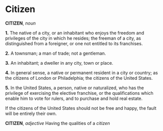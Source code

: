# Citizen

**CITIZEN**, _noun_

**1.** The native of a city, or an inhabitant who enjoys the freedom and privileges of the city in which he resides; the freeman of a city, as distinguished from a foreigner, or one not entitled to its franchises.

**2.** A townsman; a man of trade; not a gentleman.

**3.** An inhabitant; a dweller in any city, town or place.

**4.** In general sense, a native or permanent resident in a city or country; as the citizens of London or Philadelphia; the citizens of the United States.

**5.** In the United States, a person, native or naturalized, who has the privilege of exercising the elective franchise, or the qualifications which enable him to vote for rulers, and to purchase and hold real estate.

If the citizens of the United States should not be free and happy, the fault will be entirely their own.

**CITIZEN**, _adjective_ Having the qualities of a _citizen_